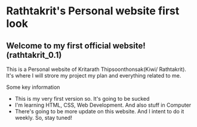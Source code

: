 # Rathtakrit's Personal website first look
## Welcome to my first official website! (rathtakrit_0.1)


This is a Personal website of Kritarath Thipsoonthonsak(Kiwi/ Rathtakrit). It's where I will strore my project my plan and everything related to me.

Some key information 
- This is my very first version so. It's going to be sucked
- I'm learning HTML, CSS, Web Development. And also stuff in Computer
- There's going to  be more update on this website. And I intent to do it weekly. So, stay tuned!
